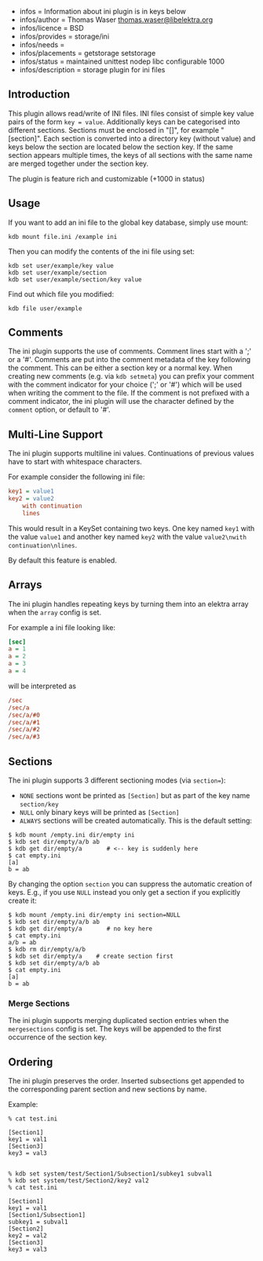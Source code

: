 - infos = Information about ini plugin is in keys below
- infos/author = Thomas Waser <thomas.waser@libelektra.org>
- infos/licence = BSD
- infos/provides = storage/ini
- infos/needs =
- infos/placements = getstorage setstorage
- infos/status = maintained unittest nodep libc configurable 1000
- infos/description = storage plugin for ini files

## Introduction ##

This plugin allows read/write of INI files. INI files consist of simple
key value pairs of the form `key = value`. Additionally keys can be
categorised into different sections. Sections must be enclosed in "[]",
for example "[section]". Each section is converted into a directory key
(without value) and keys below the section are located below the section
key. If the same section appears multiple times, the keys of all sections
with the same name are merged together under the section key.

The plugin is feature rich and customizable (+1000 in status)

## Usage ##

If you want to add an ini file to the global key database, simply use mount:

    kdb mount file.ini /example ini

Then you can modify the contents of the ini file using set:

    kdb set user/example/key value
    kdb set user/example/section
    kdb set user/example/section/key value

Find out which file you modified:

    kdb file user/example

## Comments ##

The ini plugin supports the use of comments. Comment lines start with
a ';' or a '#'. Comments are put into the comment metadata of the key 
following the comment. This can be either a section key or a normal key.
When creating new comments (e.g. via `kdb setmeta`) you can prefix 
your comment with the comment indicator for your choice (';' or '#') 
which will be used when writing the comment to the file. If the comment
is not prefixed with a comment indicator, the ini plugin will use the
character defined by the `comment` option, or default to '#'.  

## Multi-Line Support ##

The ini plugin supports multiline ini values. Continuations of previous values
have to start with whitespace characters. 

For example consider the following ini file:

```ini
key1 = value1
key2 = value2
    with continuation
    lines
```

This would result in a KeySet containing two keys. One key named `key1` with the value `value1` and 
another key named `key2` with the value `value2\nwith continuation\nlines`.

By default this feature is enabled.

## Arrays ##

The ini plugin handles repeating keys by turning them into an elektra array when the `array` config is set.

For example a ini file looking like:

```ini
[sec]
a = 1
a = 2
a = 3
a = 4
```

will be interpreted as

```ini
/sec
/sec/a
/sec/a/#0
/sec/a/#1
/sec/a/#2
/sec/a/#3
```

## Sections ##

The ini plugin supports 3 different sectioning modes (via `section=`):

- `NONE` sections wont be printed as `[Section]` but as part of the key name `section/key`
- `NULL` only binary keys will be printed as `[Section]`
- `ALWAYS` sections will be created automatically. This is the default setting:

```
$ kdb mount /empty.ini dir/empty ini
$ kdb set dir/empty/a/b ab
$ kdb get dir/empty/a       # <-- key is suddenly here
$ cat empty.ini
[a]
b = ab
```

By changing the option `section` you can suppress the automatic creation of keys.
E.g., if you use `NULL` instead you only get a section if you explicitly create it:

```
$ kdb mount /empty.ini dir/empty ini section=NULL
$ kdb set dir/empty/a/b ab
$ kdb get dir/empty/a       # no key here
$ cat empty.ini
a/b = ab
$ kdb rm dir/empty/a/b
$ kdb set dir/empty/a    # create section first
$ kdb set dir/empty/a/b ab
$ cat empty.ini
[a]
b = ab
```

### Merge Sections ###

The ini plugin supports merging duplicated section entries when the `mergesections` config is set.
The keys will be appended to the first occurrence of the section key. 

## Ordering ##

The ini plugin preserves the order.
Inserted subsections get appended to the corresponding parent section and new sections by name.

Example:

```
% cat test.ini

[Section1]
key1 = val1
[Section3]
key3 = val3


% kdb set system/test/Section1/Subsection1/subkey1 subval1
% kdb set system/test/Section2/key2 val2
% cat test.ini

[Section1]
key1 = val1
[Section1/Subsection1]
subkey1 = subval1
[Section2]
key2 = val2
[Section3]
key3 = val3
```

